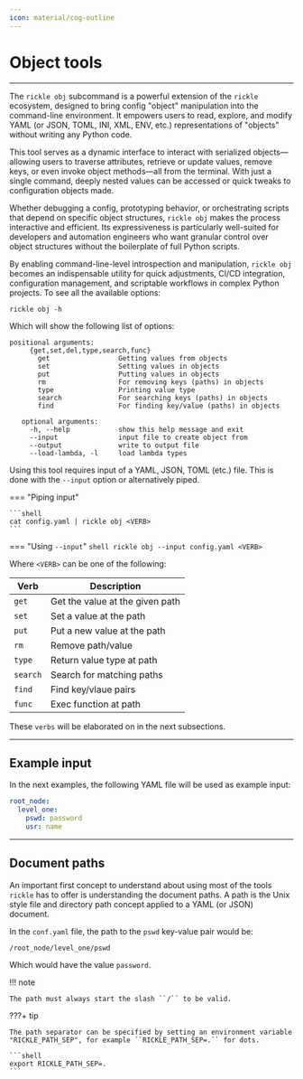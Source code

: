 ```yaml
---
icon: material/cog-outline
---
```


# Object tools

---

The `rickle obj` subcommand is a powerful extension of the `rickle` ecosystem, designed to bring config "object" manipulation into the command-line environment. It empowers users to read, explore, and modify YAML (or JSON, TOML, INI, XML, ENV, etc.) representations of "objects" without writing any Python code.

This tool serves as a dynamic interface to interact with serialized objects—allowing users to traverse attributes, retrieve or update values, remove keys, or even invoke object methods—all from the terminal. With just a single command, deeply nested values can be accessed or quick tweaks to configuration objects made.

Whether debugging a config, prototyping behavior, or orchestrating scripts that depend on specific object structures, `rickle obj` makes the process interactive and efficient. Its expressiveness is particularly well-suited for developers and automation engineers who want granular control over object structures without the boilerplate of full Python scripts.

By enabling command-line-level introspection and manipulation, `rickle obj` becomes an indispensable utility for quick adjustments, CI/CD integration, configuration management, and scriptable workflows in complex Python projects.
To see all the available options:

```shell
rickle obj -h
```
Which will show the following list of options:

```text
positional arguments:
     {get,set,del,type,search,func}
       get                 Getting values from objects
       set                 Setting values in objects
       put                 Putting values in objects
       rm                  For removing keys (paths) in objects
       type                Printing value type
       search              For searching keys (paths) in objects
       find                For finding key/value (paths) in objects

   optional arguments:
     -h, --help            show this help message and exit
     --input               input file to create object from
     --output              write to output file
     --load-lambda, -l     load lambda types
```

Using this tool requires input of a YAML, JSON, TOML (etc.) file. This is done with the ``--input`` option or alternatively piped.

=== "Piping input"

    ```shell
    cat config.yaml | rickle obj <VERB>
    ```

=== "Using `--input`"
    ```shell
    rickle obj --input config.yaml <VERB>
    ```


Where ``<VERB>`` can be one of the following:


| Verb     | Description                     |
|----------|---------------------------------|
| `get`    | Get the value at the given path |
| `set`    | Set a value at the path         |
| `put`    | Put a new value at the path     |
| `rm`     | Remove path/value               |
| `type`   | Return value type at path       |
| `search` | Search for matching paths       |
| `find`   | Find key/vlaue pairs            |
| `func`   | Exec function at path           |

These `verbs` will be elaborated on in the next subsections.

---

## Example input

In the next examples, the following YAML file will be used as example input:

```yaml title="conf.yaml" linenums="1"
root_node:
  level_one:
    pswd: password
    usr: name
```

---

## Document paths

An important first concept to understand about using most of the tools ``rickle`` has to offer is
understanding the document paths. A path is the Unix style file and directory path concept applied to
a YAML (or JSON) document.

In the `conf.yaml` file, the path to the ``pswd`` key-value pair would be:

```text
/root_node/level_one/pswd
```


Which would have the value ``password``.

!!! note
    
    The path must always start the slash ``/`` to be valid.

???+ tip
    
    The path separator can be specified by setting an environment variable "RICKLE_PATH_SEP", for example ``RICKLE_PATH_SEP=.`` for dots.

    ```shell
    export RICKLE_PATH_SEP=.
    ```
